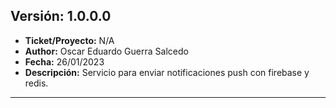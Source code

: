 ## Versión: 1.0.0.0
- __Ticket/Proyecto:__ N/A
- __Author:__ Oscar Eduardo Guerra Salcedo 
- __Fecha:__ 26/01/2023
- __Descripción:__ Servicio para enviar notificaciones push con firebase y redis.
--------
